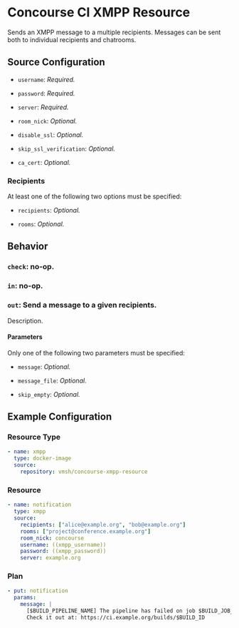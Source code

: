 # Concourse CI XMPP Resource

Sends an XMPP message to a multiple recipients. Messages can be sent both to
individual recipients and chatrooms.

## Source Configuration

* `username`: *Required.*

* `password`: *Required.*

* `server`: *Required.*

* `room_nick`: *Optional.*

* `disable_ssl`: *Optional.*

* `skip_ssl_verification`: *Optional.*

* `ca_cert`: *Optional.*

### Recipients

At least one of the following two options must be specified:

* `recipients`: *Optional.*

* `rooms`: *Optional.*

## Behavior

### `check`: no-op.

### `in`: no-op.

### `out`: Send a message to a given recipients.

Description.

#### Parameters

Only one of the following two parameters must be specified:

* `message`: *Optional.*

* `message_file`: *Optional.*

* `skip_empty`: *Optional.*

## Example Configuration

### Resource Type
```yaml
- name: xmpp
  type: docker-image
  source:
    repository: vmsh/concourse-xmpp-resource
```

### Resource

```yaml
- name: notification
  type: xmpp
  source:
    recipients: ["alice@example.org", "bob@example.org"]
    rooms: ["project@conference.example.org"]
    room_nick: concourse
    username: ((xmpp_username))
    password: ((xmpp_password))
    server: example.org
```

### Plan

```yaml
- put: notification
  params:
    message: |
      [$BUILD_PIPELINE_NAME] The pipeline has failed on job $BUILD_JOB_NAME #$BUILD_NAME.
      Check it out at: https://ci.example.org/builds/$BUILD_ID
```
